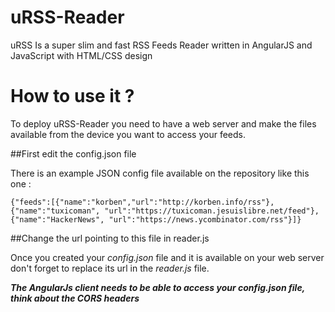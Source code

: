# uRSS-Reader

uRSS Is a super slim and fast RSS Feeds Reader written in AngularJS and JavaScript with HTML/CSS design

# How to use it ?

To deploy uRSS-Reader you need to have a web server and make the files available from the device you want to access your feeds.

##First edit the config.json file

There is an example JSON config file available on the repository like this one : 

`{"feeds":[{"name":"korben","url":"http://korben.info/rss"},{"name":"tuxicoman", "url":"https://tuxicoman.jesuislibre.net/feed"},{"name":"HackerNews", "url":"https://news.ycombinator.com/rss"}]}`

##Change the url pointing to this file in reader.js

Once you created your *config.json* file and it is available on your web server don't forget to replace its url in the *reader.js* file.

***The AngularJs client needs to be able to access your config.json file, think about the CORS headers***

